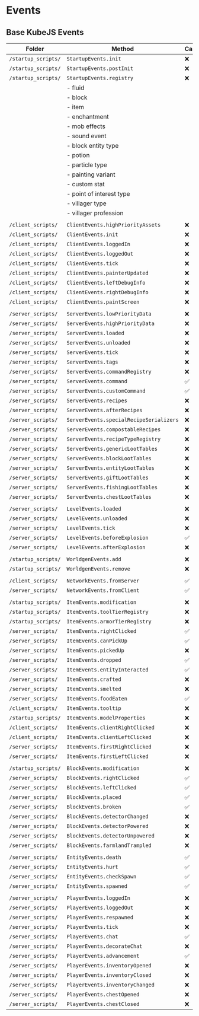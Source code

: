 # Events

## Base KubeJS Events

| **Folder**          | **Method**                              | **Cancellable** |
| ------------------- | --------------------------------------- | --------------- |
| `/startup_scripts/` | `StartupEvents.init`                    | ❌               |
| `/startup_scripts/` | `StartupEvents.postInit`                | ❌               |
| `/startup_scripts/` | `StartupEvents.registry`                | ❌               |
|                     | - fluid                                 |                 |
|                     | - block                                 |                 |
|                     | - item                                  |                 |
|                     | - enchantment                           |                 |
|                     | - mob effects                           |                 |
|                     | - sound event                           |                 |
|                     | - block entity type                     |                 |
|                     | - potion                                |                 |
|                     | - particle type                         |                 |
|                     | - painting variant                      |                 |
|                     | - custom stat                           |                 |
|                     | - point of interest type                |                 |
|                     | - villager type                         |                 |
|                     | - villager profession                   |                 |
|                     |                                         |                 |
| `/client_scripts/`  | `ClientEvents.highPriorityAssets`       | ❌               |
| `/client_scripts/`  | `ClientEvents.init`                     | ❌               |
| `/client_scripts/`  | `ClientEvents.loggedIn`                 | ❌               |
| `/client_scripts/`  | `ClientEvents.loggedOut`                | ❌               |
| `/client_scripts/`  | `ClientEvents.tick`                     | ❌               |
| `/client_scripts/`  | `ClientEvents.painterUpdated`           | ❌               |
| `/client_scripts/`  | `ClientEvents.leftDebugInfo`            | ❌               |
| `/client_scripts/`  | `ClientEvents.rightDebugInfo`           | ❌               |
| `/client_scripts/`  | `ClientEvents.paintScreen`              | ❌               |
|                     |                                         |                 |
| `/server_scripts/`  | `ServerEvents.lowPriorityData`          | ❌               |
| `/server_scripts/`  | `ServerEvents.highPriorityData`         | ❌               |
| `/server_scripts/`  | `ServerEvents.loaded`                   | ❌               |
| `/server_scripts/`  | `ServerEvents.unloaded`                 | ❌               |
| `/server_scripts/`  | `ServerEvents.tick`                     | ❌               |
| `/server_scripts/`  | `ServerEvents.tags`                     | ❌               |
| `/server_scripts/`  | `ServerEvents.commandRegistry`          | ❌               |
| `/server_scripts/`  | `ServerEvents.command`                  | ✅               |
| `/server_scripts/`  | `ServerEvents.customCommand`            | ✅               |
| `/server_scripts/`  | `ServerEvents.recipes`                  | ❌               |
| `/server_scripts/`  | `ServerEvents.afterRecipes`             | ❌               |
| `/server_scripts/`  | `ServerEvents.specialRecipeSerializers` | ❌               |
| `/server_scripts/`  | `ServerEvents.compostableRecipes`       | ❌               |
| `/server_scripts/`  | `ServerEvents.recipeTypeRegistry`       | ❌               |
| `/server_scripts/`  | `ServerEvents.genericLootTables`        | ❌               |
| `/server_scripts/`  | `ServerEvents.blockLootTables`          | ❌               |
| `/server_scripts/`  | `ServerEvents.entityLootTables`         | ❌               |
| `/server_scripts/`  | `ServerEvents.giftLootTables`           | ❌               |
| `/server_scripts/`  | `ServerEvents.fishingLootTables`        | ❌               |
| `/server_scripts/`  | `ServerEvents.chestLootTables`          | ❌               |
|                     |                                         |                 |
| `/server_scripts/`  | `LevelEvents.loaded`                    | ❌               |
| `/server_scripts/`  | `LevelEvents.unloaded`                  | ❌               |
| `/server_scripts/`  | `LevelEvents.tick`                      | ❌               |
| `/server_scripts/`  | `LevelEvents.beforeExplosion`           | ✅               |
| `/server_scripts/`  | `LevelEvents.afterExplosion`            | ❌               |
|                     |                                         |                 |
| `/startup_scripts/` | `WorldgenEvents.add`                    | ❌               |
| `/startup_scripts/` | `WorldgenEvents.remove`                 | ❌               |
|                     |                                         |                 |
| `/client_scripts/`  | `NetworkEvents.fromServer`              | ✅               |
| `/server_scripts/`  | `NetworkEvents.fromClient`              | ✅               |
|                     |                                         |                 |
| `/startup_scripts/` | `ItemEvents.modification`               | ❌               |
| `/startup_scripts/` | `ItemEvents.toolTierRegistry`           | ❌               |
| `/startup_scripts/` | `ItemEvents.armorTierRegistry`          | ❌               |
| `/server_scripts/`  | `ItemEvents.rightClicked`               | ✅               |
| `/server_scripts/`  | `ItemEvents.canPickUp`                  | ✅               |
| `/server_scripts/`  | `ItemEvents.pickedUp`                   | ❌               |
| `/server_scripts/`  | `ItemEvents.dropped`                    | ✅               |
| `/server_scripts/`  | `ItemEvents.entityInteracted`           | ✅               |
| `/server_scripts/`  | `ItemEvents.crafted`                    | ❌               |
| `/server_scripts/`  | `ItemEvents.smelted`                    | ❌               |
| `/server_scripts/`  | `ItemEvents.foodEaten`                  | ✅               |
| `/client_scripts/`  | `ItemEvents.tooltip`                    | ❌               |
| `/startup_scripts/` | `ItemEvents.modelProperties`            | ❌               |
| `/client_scripts/`  | `ItemEvents.clientRightClicked`         | ❌               |
| `/client_scripts/`  | `ItemEvents.clientLeftClicked`          | ❌               |
| `/server_scripts/`  | `ItemEvents.firstRightClicked`          | ❌               |
| `/server_scripts/`  | `ItemEvents.firstLeftClicked`           | ❌               |
|                     |                                         |                 |
| `/startup_scripts/` | `BlockEvents.modification`              | ❌               |
| `/server_scripts/`  | `BlockEvents.rightClicked`              | ✅               |
| `/server_scripts/`  | `BlockEvents.leftClicked`               | ✅               |
| `/server_scripts/`  | `BlockEvents.placed`                    | ✅               |
| `/server_scripts/`  | `BlockEvents.broken`                    | ✅               |
| `/server_scripts/`  | `BlockEvents.detectorChanged`           | ❌               |
| `/server_scripts/`  | `BlockEvents.detectorPowered`           | ❌               |
| `/server_scripts/`  | `BlockEvents.detectorUnpowered`         | ❌               |
| `/server_scripts/`  | `BlockEvents.farmlandTrampled`          | ❌               |
|                     |                                         |                 |
| `/server_scripts/`  | `EntityEvents.death`                    | ✅               |
| `/server_scripts/`  | `EntityEvents.hurt`                     | ✅               |
| `/server_scripts/`  | `EntityEvents.checkSpawn`               | ✅               |
| `/server_scripts/`  | `EntityEvents.spawned`                  | ✅               |
|                     |                                         |                 |
| `/server_scripts/`  | `PlayerEvents.loggedIn`                 | ❌               |
| `/server_scripts/`  | `PlayerEvents.loggedOut`                | ❌               |
| `/server_scripts/`  | `PlayerEvents.respawned`                | ❌               |
| `/server_scripts/`  | `PlayerEvents.tick`                     | ❌               |
| `/server_scripts/`  | `PlayerEvents.chat`                     | ✅               |
| `/server_scripts/`  | `PlayerEvents.decorateChat`             | ❌               |
| `/server_scripts/`  | `PlayerEvents.advancement`              | ✅               |
| `/server_scripts/`  | `PlayerEvents.inventoryOpened`          | ❌               |
| `/server_scripts/`  | `PlayerEvents.inventoryClosed`          | ❌               |
| `/server_scripts/`  | `PlayerEvents.inventoryChanged`         | ❌               |
| `/server_scripts/`  | `PlayerEvents.chestOpened`              | ❌               |
| `/server_scripts/`  | `PlayerEvents.chestClosed`              | ❌               |

